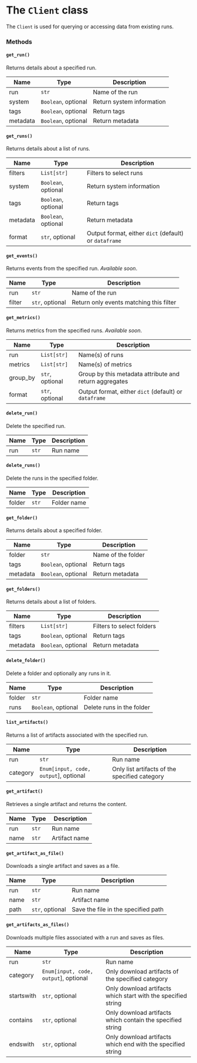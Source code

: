 # The `Client` class

The `Client` is used for querying or accessing data from existing runs.

### Methods

#### `get_run()`

Returns details about a specified run.

| Name  | Type | Description |
| ----- | ---- | ----------- |
| run | `str` | Name of the run |
| system | `Boolean`, optional | Return system information |
| tags | `Boolean`, optional | Return tags |
| metadata | `Boolean`, optional | Return metadata |

#### `get_runs()`

Returns details about a list of runs.

| Name  | Type | Description |
| ----- | ---- | ----------- |
| filters | `List[str]` | Filters to select runs |
| system | `Boolean`, optional | Return system information |
| tags | `Boolean`, optional | Return tags |
| metadata | `Boolean`, optional | Return metadata |
| format | `str`, optional | Output format, either `dict` (default) or `dataframe` |

#### `get_events()`

Returns events from the specified run. *Available soon*.

| Name  | Type | Description |
| ----- | ---- | ----------- |
| run | `str` | Name of the run |
| filter | `str`, optional | Return only events matching this filter |

#### `get_metrics()`

Returns metrics from the specified runs. *Available soon*.

| Name  | Type | Description |
| ----- | ---- | ----------- |
| run | `List[str]` | Name(s) of runs |
| metrics | `List[str]` | Name(s) of metrics |
| group_by | `str`, optional | Group by this metadata attribute and return aggregates |
| format | `str`, optional | Output format, either `dict` (default) or `dataframe` |

#### `delete_run()`

Delete the specified run.

| Name  | Type | Description |
| ----- | ---- | ----------- |
| run | `str` | Run name |

#### `delete_runs()`

Delete the runs in the specified folder.

| Name  | Type | Description |
| ----- | ---- | ----------- |
| folder | `str` |  Folder name |

#### `get_folder()`

Returns details about a specified folder.

| Name  | Type | Description |
| ----- | ---- | ----------- |
| folder | `str` | Name of the folder |
| tags | `Boolean`, optional | Return tags |
| metadata | `Boolean`, optional | Return metadata |

#### `get_folders()`

Returns details about a list of folders.

| Name  | Type | Description |
| ----- | ---- | ----------- |
| filters | `List[str]` | Filters to select folders |
| tags | `Boolean`, optional | Return tags |
| metadata | `Boolean`, optional | Return metadata |

#### `delete_folder()`

Delete a folder and optionally any runs in it.

| Name  | Type | Description |
| ----- | ---- | ----------- |
| folder | `str` | Folder name |
| runs | `Boolean`, optional | Delete runs in the folder |

#### `list_artifacts()`

Returns a list of artifacts associated with the specified run.

| Name  | Type | Description |
| ----- | ---- | ----------- |
| run | `str` | Run name |
| category | `Enum[input, code, output`], optional | Only list artifacts of the specified category |

#### `get_artifact()`

Retrieves a single artifact and returns the content.

| Name  | Type | Description |
| ----- | ---- | ----------- |
| run | `str` | Run name |
| name | `str` | Artifact name |

#### `get_artifact_as_file()`

Downloads a single artifact and saves as a file.

| Name  | Type | Description |
| ----- | ---- | ----------- |
| run | `str` | Run name |
| name | `str` | Artifact name |
| path | `str`, optional | Save the file in the specified path 

#### `get_artifacts_as_files()`

Downloads multiple files associated with a run and saves as files.

| Name  | Type | Description |
| ----- | ---- | ----------- |
| run | `str` | Run name |
| category | `Enum[input, code, output`], optional | Only download artifacts of the specified category |
| startswith | `str`, optional | Only download artifacts which start with the specified string |
| contains | `str`, optional | Only download artifacts which contain  the specified string |
| endswith | `str`, optional | Only download artifacts which end with the specified string |
